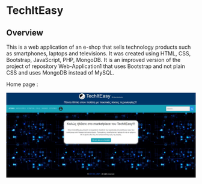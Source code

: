 # TechItEasy

## Overview

This is a web application of an e-shop that sells technology products such as smartphones, laptops and televisions. It was created using HTML, CSS, Bootstrap, JavaScript, PHP, MongoDB. It is an improved version of the project of repository Web-Application1 that uses Bootstrap and not plain CSS and uses MongoDB instead of MySQL.

Home page :

![Home page](images/home_page.png?raw=true "Home page")
